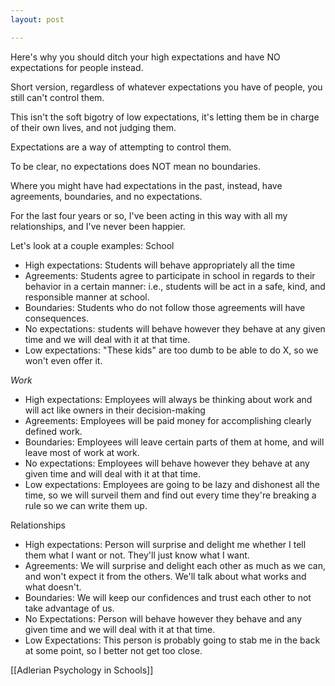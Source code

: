 ```yaml
---
layout: post

---
```

Here's why you should ditch your high expectations and have NO expectations for people instead. 

Short version, regardless of whatever expectations you have of people, you still can't control them. 

This isn't the soft bigotry of low expectations, it's letting them be in charge of their own lives, and not judging them. 

Expectations are a way of attempting to control them. 

To be clear, no expectations does NOT mean no boundaries. 

Where you might have had expectations in the past, instead, have agreements, boundaries, and no expectations. 

For the last four years or so, I've been acting in this way with all my relationships, and I've never been happier. 

Let's look at a couple examples: 
School
- High expectations: Students will behave appropriately all the time
- Agreements: Students agree to participate in school in regards to their behavior in a certain manner: i.e., students will be act in a safe, kind, and responsible manner at school. 
- Boundaries: Students who do not follow those agreements will have consequences. 
- No expectations: students will behave however they behave at any given time and we will deal with it at that time. 
- Low expectations: "These kids" are too dumb to be able to do X, so we won't even offer it. 

*Work*
- High expectations: Employees will always be thinking about work and will act like owners in their decision-making
- Agreements: Employees will be paid money for accomplishing clearly defined work. 
- Boundaries: Employees will leave certain parts of them at home, and will leave most of work at work. 
- No expectations: Employees will behave however they behave at any given time and will deal with it at that time. 
- Low expectations: Employees are going to be lazy and dishonest all the time, so we will surveil them and find out every time they're breaking a rule so we can write them up. 

Relationships
- High expectations: Person will surprise and delight me whether I tell them what I want or not. They'll just know what I want. 
- Agreements: We will surprise and delight each other as much as we can, and won't expect it from the others. We'll talk about what works and what doesn't. 
- Boundaries: We will keep our confidences and trust each other to not take advantage of us. 
- No Expectations: Person will behave however they behave and any given time and we will deal with it at that time. 
- Low Expectations: This person is probably going to stab me in the back at some point, so I better not get too close. 


[[Adlerian Psychology in Schools]]